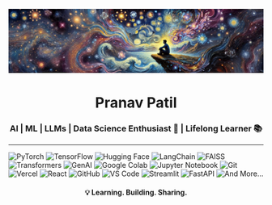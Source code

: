 ![image](static/image1.png)
<h1 align="center">Pranav Patil</h1>
<h3 align="center">AI | ML | LLMs | Data Science Enthusiast 🚀 | Lifelong Learner 📚</h3>

---
![PyTorch](https://img.shields.io/badge/PyTorch-EE4C2C?style=for-the-badge&logo=pytorch&logoColor=white)  ![TensorFlow](https://img.shields.io/badge/TensorFlow-FF6F00?style=for-the-badge&logo=tensorflow&logoColor=white)  ![Hugging Face](https://img.shields.io/badge/HuggingFace-FFD700?style=for-the-badge&logo=huggingface&logoColor=black)  ![LangChain](https://img.shields.io/badge/LangChain-2E3440?style=for-the-badge&logo=langchain&logoColor=white) ![FAISS](https://img.shields.io/badge/FAISS-009688?style=for-the-badge&logo=vectorsearch&logoColor=white)  ![Transformers](https://img.shields.io/badge/Transformers-4B0082?style=for-the-badge&logo=ai&logoColor=white)  ![GenAI](https://img.shields.io/badge/GenAI-FF6347?style=for-the-badge&logo=openai&logoColor=white)  ![Google Colab](https://img.shields.io/badge/Google_Colab-F9AB00?style=for-the-badge&logo=googlecolab&logoColor=white)  ![Jupyter Notebook](https://img.shields.io/badge/Jupyter-F37626?style=for-the-badge&logo=jupyter&logoColor=white)    ![Git](https://img.shields.io/badge/Git-F05032?style=for-the-badge&logo=git&logoColor=white) ![Vercel](https://img.shields.io/badge/Vercel-000000?style=for-the-badge&logo=vercel&logoColor=white) ![React](https://img.shields.io/badge/React-61DAFB?style=for-the-badge&logo=react&logoColor=black)    ![GitHub](https://img.shields.io/badge/GitHub-181717?style=for-the-badge&logo=github&logoColor=white)  ![VS Code](https://img.shields.io/badge/VSCode-007ACC?style=for-the-badge&logo=visual-studio-code&logoColor=white)  ![Streamlit](https://img.shields.io/badge/Streamlit-FF4B4B?style=for-the-badge&logo=streamlit&logoColor=white) ![FastAPI](https://img.shields.io/badge/FastAPI-009688?style=for-the-badge&logo=fastapi&logoColor=white) ![And More...](https://img.shields.io/badge/And_Much_More-FF5733?style=for-the-badge&logo=appveyor&logoColor=white)   


<h4 align="center">💡 Learning. Building. Sharing.</h4>



<!--
## ⚡ About Me
- 🧠 AI & Machine Learning enthusiast exploring Deep Learning & LLMs.
- 🛠️ Hands-on with AI frameworks – PyTorch, TensorFlow, Hugging Face.
- 🎯 Mastering AI, building projects, and sharing insights.
### 💡 Learning. Building. Sharing.
<div style="display: flex; align-items: flex-start; justify-content: space-between;">
  <div style="width: 48%;">
    <p>⚡ <b>About Me</b><br>
    🧠 AI & Machine Learning enthusiast exploring Deep Learning & LLMs.<br>
    🛠️ Hands-on with AI frameworks – PyTorch, TensorFlow, Hugging Face.<br>
    🎯 Mastering AI, building projects, and sharing insights.</p>
  </div>
  <div style="border-left: 1px solid black; height: auto; margin: 0 10px;"></div>
  <div style="width: 48%;">
    <p>🔥 <b>What You’ll Find Here</b><br>
    📚 MyLearning – A collection of my notes, experiments & mini-projects.<br>
    🛠️ AI Projects – From quick prototypes to full-fledged applications.<br>
    🎯 Research & Implementation – Exploring the latest in AI & LLMs.</p>
  </div>
</div>

---
Here are some ideas to get you started:

- 🔭 I’m currently working on ...
- 🌱 I’m currently learning ...
- 👯 I’m looking to collaborate on ...
- 🤔 I’m looking for help with ...
- 💬 Ask me about ...
- 📫 How to reach me: ...
- 😄 Pronouns: ...
- ⚡ Fun fact: ...
-->
